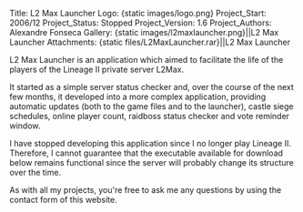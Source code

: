 Title: L2 Max Launcher
Logo: {static images/logo.png}
Project_Start: 2006/12
Project_Status: Stopped
Project_Version: 1.6
Project_Authors: Alexandre Fonseca
Gallery:
    {static images/l2maxlauncher.png}||L2 Max Launcher
Attachments:
    {static files/L2MaxLauncher.rar}||L2 Max Launcher

L2 Max Launcher is an application which aimed to facilitate the life of the
players of the Lineage II private server L2Max.

It started as a simple server status checker and, over the course of the next
few months, it developed into a more complex application, providing automatic
updates (both to the game files and to the launcher), castle siege schedules,
online player count, raidboss status checker and vote reminder window.

I have stopped developing this application since I no longer play Lineage II.
Therefore, I cannot guarantee that the executable available for download below
remains functional since the server will probably change its structure over the
time.

As with all my projects, you're free to ask me any questions by using the
contact form of this website.
